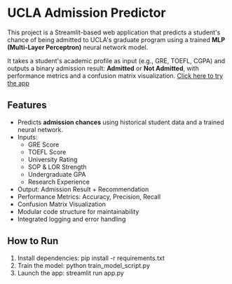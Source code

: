 # UCLA Admission Predictor

This project is a Streamlit-based web application that predicts a student's chance of being admitted to UCLA's graduate program using a trained **MLP (Multi-Layer Perceptron)** neural network model.

It takes a student's academic profile as input (e.g., GRE, TOEFL, CGPA) and outputs a binary admission result: **Admitted** or **Not Admitted**, with performance metrics and a confusion matrix visualization.
[Click here to try the app](https://junjinch-ucla-admission-predictor-app-f5zdnb.streamlit.app/)

## Features
- Predicts **admission chances** using historical student data and a trained neural network.
- Inputs:
  - GRE Score
  - TOEFL Score
  - University Rating
  - SOP & LOR Strength
  - Undergraduate GPA
  - Research Experience
- Output: Admission Result + Recommendation
- Performance Metrics: Accuracy, Precision, Recall
- Confusion Matrix Visualization
- Modular code structure for maintainability
- Integrated logging and error handling

## How to Run

1. Install dependencies: pip install -r requirements.txt
2. Train the model: python train_model_script.py
3. Launch the app: streamlit run app.py
